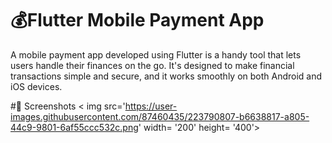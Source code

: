 # 💰Flutter Mobile Payment App
A mobile payment app developed using Flutter is a handy tool that lets users handle their finances on the go. It's designed to make financial transactions simple and secure, and it works smoothly on both Android and iOS devices. 

#📸 Screenshots
< img src='https://user-images.githubusercontent.com/87460435/223790807-b6638817-a805-44c9-9801-6af55ccc532c.png' width= '200' height= '400'>
